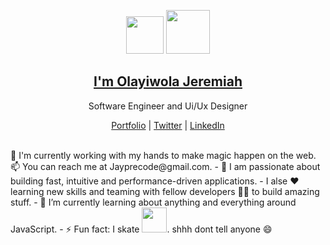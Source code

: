 <p align="center">
  <img src="" width="60" />  
  <img src="" width="70" />  
  <h2 align="center"><a href="">I'm Olayiwola Jeremiah</a></h2>
  <p align="center"> Software Engineer and Ui/Ux Designer</p>
</p>

<p align="center">
  <a href="">Portfolio</a> | 
  <a href="https://twitter.com/Jayprecode">Twitter</a> |
  <a href="https://www.linkedin.com/in/jayprecode">LinkedIn</a>
</p>
<br />
💫 I'm currently working with my hands to make magic happen on the web. 
📫 You can reach me at Jayprecode@gmail.com.
- 🚀 I am passionate about building fast, intuitive and performance-driven applications.
-  I alse ❤ learning new skills and teaming with fellow developers 👨‍💻 to build amazing stuff.
- 🌱 I’m currently learning about anything and everything around JavaScript.
- ⚡ Fun fact: I skate <img src="https://www.emoji.com/wp-content/uploads/filebase/thumbnails/icons/emoji-icon-flat-06-02-activities-sport-inline-skate-72dpi-forPersonalUseOnly.png" width="40"/>. shhh dont tell anyone 😄
